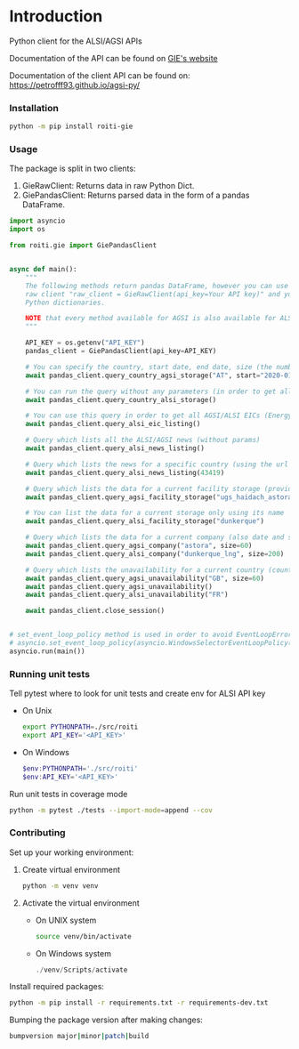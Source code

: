 # Introduction

Python client for the ALSI/AGSI APIs

Documentation of the API can be found on [GIE's website](https://www.gie.eu/transparency-platform/GIE_API_documentation_v007.pdf)

Documentation of the client API can be found on: <https://petrofff93.github.io/agsi-py/>

### Installation

```sh
python -m pip install roiti-gie
```

### Usage

The package is split in two clients:

1. GieRawClient: Returns data in raw Python Dict.
2. GiePandasClient: Returns parsed data in the form of a pandas DataFrame.

```python
import asyncio
import os

from roiti.gie import GiePandasClient


async def main():
    """
    The following methods return pandas DataFrame, however you can use the
    raw client "raw_client = GieRawClient(api_key=Your API key)" and you will get the results as
    Python dictionaries.

    NOTE that every method available for AGSI is also available for ALSI
    """

    API_KEY = os.getenv("API_KEY")
    pandas_client = GiePandasClient(api_key=API_KEY)

    # You can specify the country, start date, end date, size (the number of results) in order to get country storage
    await pandas_client.query_country_agsi_storage("AT", start="2020-01-01", end="2022-07-10", size=60)

    # You can run the query without any parameters (in order to get all countries result)
    await pandas_client.query_country_alsi_storage()

    # You can use this query in order to get all AGSI/ALSI EICs (Energy Identification Code)
    await pandas_client.query_alsi_eic_listing()

    # Query which lists all the ALSI/AGSI news (without params)
    await pandas_client.query_alsi_news_listing()

    # Query which lists the news for a specific country (using the url code)
    await pandas_client.query_alsi_news_listing(43419)

    # Query which lists the data for a current facility storage (provide the storage name and params)
    await pandas_client.query_agsi_facility_storage("ugs_haidach_astora", start="2022-10-10")

    # You can list the data for a current storage only using its name
    await pandas_client.query_alsi_facility_storage("dunkerque")

    # Query which lists the data for a current company (also date and size are by choice)
    await pandas_client.query_agsi_company("astora", size=60)
    await pandas_client.query_alsi_company("dunkerque_lng", size=200)

    # Query which lists the unavailability for a current country (country name, date, size are optional)
    await pandas_client.query_agsi_unavailability("GB", size=60)
    await pandas_client.query_agsi_unavailability()
    await pandas_client.query_alsi_unavailability("FR")

    await pandas_client.close_session()


# set_event_loop_policy method is used in order to avoid EventLoopError for Windows
# asyncio.set_event_loop_policy(asyncio.WindowsSelectorEventLoopPolicy())
asyncio.run(main())
```

### Running unit tests

Tell pytest where to look for unit tests and create env for ALSI API key

- On Unix

  ```sh
  export PYTHONPATH=./src/roiti
  export API_KEY='<API_KEY>'
  ```

- On Windows

  ```powershell
  $env:PYTHONPATH='./src/roiti'
  $env:API_KEY='<API_KEY>'
  ```

Run unit tests in coverage mode

```sh
python -m pytest ./tests --import-mode=append --cov
```

### Contributing

Set up your working environment:

1. Create virtual environment

   ```sh
   python -m venv venv
   ```

2. Activate the virtual environment

   - On UNIX system

     ```sh
     source venv/bin/activate
     ```

   - On Windows system

     ```powershell
     ./venv/Scripts/activate
     ```

Install required packages:

```sh
python -m pip install -r requirements.txt -r requirements-dev.txt
```

Bumping the package version after making changes:

```sh
bumpversion major|minor|patch|build
```
